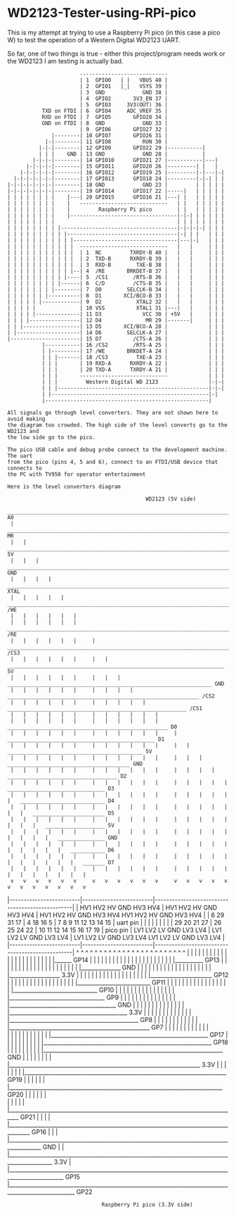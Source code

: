 # WD2123-Tester-using-RPi-pico
This is my attempt at trying to use a Raspberry Pi pico (in this case a pico W) to test the operation of a Western Digital WD2123 UART.

So far, one of two things is true - either this project/program needs work or the WD2123 I am testing is actually bad.

                           ----------------------------
                           | 1  GPIO0   | |   VBUS 40 | 
                           | 2  GPIO1   |_|   VSYS 39 | 
                           | 3  GND            GND 38 |
                           | 4  GPIO2       3V3_EN 37 |
                           | 5  GPIO3     3V3(OUT) 36 |
               TXD on FTDI | 6  GPIO4     ADC_VREF 35 |
               RXD on FTDI | 7  GPIO5       GPIO28 34 |
               GND on FTDI | 8  GND            GND 33 |
                           | 9  GPIO6       GPIO27 32 |
                  |--------| 10 GPIO7       GPIO26 31 |
                |-|--------| 11 GPIO8          RUN 30 |
              |-|-|--------| 12 GPIO9       GPIO22 29 |-----------|
              | | |    GND | 13 GND            GND 28 |           |
            |-|-|-|--------| 14 GPIO10      GPIO21 27 |-----------|---|
          |-|-|-|-|--------| 15 GPIO11      GPIO20 26 |---------| |   |
        |-|-|-|-|-|--------| 16 GPIO12      GPIO19 25 |---------|-|---|-|
      |-|-|-|-|-|-|--------| 17 GPIO13      GPIO18 24 |---------|-|-| | |
    |-|-|-|-|-|-|-|--------| 18 GND            GND 23 |         | | | | |
    |-|-|-|-|-|-|-|--------| 19 GPIO14      GPIO17 22 |-----|   | | | | |
    | | | | | | | |    |---| 20 GPIO15      GPIO16 21 |---| |   | | | | |
    | | | | | | | |    |   ----------------------------   | |   | | | | |
    | | | | | | | |    |         Raspberry Pi pico        | |   | | | | |
    | | | | | | | |    |----------------------------------|-|-| | | | | |
    | | | | | | | |                                       | | | | | | | |
    | | | | | | | | |-------------------------------------|-|-|-|-| | | |
    | | | | | | | | | |-----------------------------------|-| | |   | | |
    | | | | | | | | | | |---------------------------------|---|-|   | | |
    | | | | | | | | | | |  ----------------------------   |   |     | | |
    | | | | | | | | | | |  | 1  NC         TXRDY-B 40 |   |   |     | | |
    | | | | | | | | | | |  | 2  TXD-B      RXRDY-B 39 |   |   |     | | |
    | | | | | | | | | | |  | 3  RXD-B        TXE-B 38 |   |   |     | | |
    | | | | | | | | | | |--| 4  /RE       BRKDET-B 37 |   |   |     | | |
    | | | | | | | | | |----| 5  /CS1        /RTS-B 36 |   |   |     | | |
    | | | | | | | | |------| 6  C/D         /CTS-B 35 |   |   |     | | |
    | | | | | | | |--------| 7  D0        SELCLK-B 34 |   |   |     | | |
    | | | | | | |----------| 8  D1       XCI/BCO-B 33 |   |   |     | | |
    | | | | | |------------| 9  D2           XTAL2 32 |   |   |     | | |
    | | | | |              | 10 VSS          XTAL1 31 |---|   |     | | |
    | | | | |--------------| 11 D3             VCC 30 | +5V   |     | | |
    | | | |----------------| 12 D4              MR 29 |-------|     | | |
    | | |------------------| 13 D5       XCI/BCO-A 28 |             | | |
    | |--------------------| 14 D6        SELCLK-A 27 |             | | |
    |----------------------| 15 D7          /CTS-A 26 |             | | |
               |-----------| 16 /CS2        /RTS-A 25 |             | | |
               | |---------| 17 /WE       BRKDET-A 24 |             | | |
               | | |-------| 18 /CS3         TXE-A 23 |             | | |
               | | |       | 19 RXD-A      RXRDY-A 22 |             | | |
               | | |       | 20 TXD-A      TXRDY-A 21 |             | | |
               | | |       ----------------------------             | | |
               | | |         Western Digital WD 2123                |-|-|
               | | |------------------------------------------------|-|-|
               | |--------------------------------------------------|-|
               |----------------------------------------------------|

    All signals go through level converters. They are not shown here to avoid making
    the diagram too crowded. The high side of the level converts go to the WD2123 and 
    the low side go to the pico.

    The pico USB cable and debug probe connect to the development machine. The uart
    from the pico (pins 4, 5 and 6), connect to an FTDI/USB device that connects to
    the PC with TV950 for operator entertainment

    Here is the level converters diagram
    
                                                WD2123 (5V side)
     _______________________________________________________________________________________________________ A0
     |   ___________________________________________________________________________________________________ MR
     |   |   _______________________________________________________________________________________________ 5V
     |   |   |   ___________________________________________________________________________________________ GND
     |   |   |   |   _______________________________________________________________________________________ XTAL
     |   |   |   |   |   ___________________________________________________________________________________ /WE
     |   |   |   |   |   |                                                                                  
     |   |   |   |   |   |     _____________________________________________________________________________ /RE
     |   |   |   |   |   |     |   _________________________________________________________________________ /CS3
     |   |   |   |   |   |     |   |   _____________________________________________________________________ 5V
     |   |   |   |   |   |     |   |   |   _________________________________________________________________ GND
     |   |   |   |   |   |     |   |   |   |   _____________________________________________________________ /CS2
     |   |   |   |   |   |     |   |   |   |   |   _________________________________________________________ /CS1
     |   |   |   |   |   |     |   |   |   |   |   |                                                        
     |   |   |   |   |   |     |   |   |   |   |   |     ___________________________________________________ D0
     |   |   |   |   |   |     |   |   |   |   |   |     |   _______________________________________________ D1
     |   |   |   |   |   |     |   |   |   |   |   |     |   |   ___________________________________________ 5V
     |   |   |   |   |   |     |   |   |   |   |   |     |   |   |   _______________________________________ GND
     |   |   |   |   |   |     |   |   |   |   |   |     |   |   |   |   ___________________________________ D2
     |   |   |   |   |   |     |   |   |   |   |   |     |   |   |   |   |   _______________________________ D3
     |   |   |   |   |   |     |   |   |   |   |   |     |   |   |   |   |   |   ___________________________ D4
     |   |   |   |   |   |     |   |   |   |   |   |     |   |   |   |   |   |   |   _______________________ D5
     |   |   |   |   |   |     |   |   |   |   |   |     |   |   |   |   |   |   |   |   ___________________ 5V
     |   |   |   |   |   |     |   |   |   |   |   |     |   |   |   |   |   |   |   |   |   _______________ GND
     |   |   |   |   |   |     |   |   |   |   |   |     |   |   |   |   |   |   |   |   |   |   ___________ D6
     |   |   |   |   |   |     |   |   |   |   |   |     |   |   |   |   |   |   |   |   |   |   |   _______ D7
     |   |   |   |   |   |     |   |   |   |   |   |     |   |   |   |   |   |   |   |   |   |   |   |
     v   v   v   v   v   v     v   v   v   v   v   v     v   v   v   v   v   v   v   v   v   v   v   v
   |-------------------------|-------------------------|-------------------------------------------------|
   | HV1 HV2 HV  GND HV3 HV4 | HV1 HV2 HV  GND HV3 HV4 | HV1 HV2 HV  GND HV3 HV4 HV1 HV2 HV  GND HV3 HV4 |
   |  6  29          31  17  |  4  18          16   5  |  7   8           9  11  12  13          14  15  | uart pin
   |                         |                         |                                                 |
   |                         |                         |                                                 |
   | 29  20          21  27  | 26  25          24  22  | 10  11          12  14  15  16          17  19  | pico pin
   | LV1 LV2 LV  GND LV3 LV4 | LV1 LV2 LV  GND LV3 LV4 | LV1 LV2 LV  GND LV3 LV4 LV1 LV2 LV  GND LV3 LV4 |
   |-------------------------|-------------------------|-------------------------------------------------|
     ^   ^   ^   ^   ^   ^     ^   ^   ^   ^   ^   ^     ^   ^   ^   ^   ^   ^   ^   ^   ^   ^   ^   ^
     |   |   |   |   |   |     |   |   |   |   |   |     |   |   |   |   |   |   |   |   |   |   |   |______ GP14
     |   |   |   |   |   |     |   |   |   |   |   |     |   |   |   |   |   |   |   |   |   |   |__________ GP13
     |   |   |   |   |   |     |   |   |   |   |   |     |   |   |   |   |   |   |   |   |   |______________ GND
     |   |   |   |   |   |     |   |   |   |   |   |     |   |   |   |   |   |   |   |   |__________________ 3.3V
     |   |   |   |   |   |     |   |   |   |   |   |     |   |   |   |   |   |   |   |______________________ GP12
     |   |   |   |   |   |     |   |   |   |   |   |     |   |   |   |   |   |   |__________________________ GP11
     |   |   |   |   |   |     |   |   |   |   |   |     |   |   |   |   |   |______________________________ GP10
     |   |   |   |   |   |     |   |   |   |   |   |     |   |   |   |   |__________________________________ GP9
     |   |   |   |   |   |     |   |   |   |   |   |     |   |   |   |______________________________________ GND
     |   |   |   |   |   |     |   |   |   |   |   |     |   |   |__________________________________________ 3.3V
     |   |   |   |   |   |     |   |   |   |   |   |     |   |______________________________________________ GP8
     |   |   |   |   |   |     |   |   |   |   |   |     |__________________________________________________ GP7
     |   |   |   |   |   |     |   |   |   |   |   |                                                        
     |   |   |   |   |   |     |   |   |   |   |   |________________________________________________________ GP17
     |   |   |   |   |   |     |   |   |   |   |____________________________________________________________ GP18
     |   |   |   |   |   |     |   |   |   |________________________________________________________________ GND
     |   |   |   |   |   |     |   |   |____________________________________________________________________ 3.3V
     |   |   |   |   |   |     |   |________________________________________________________________________ GP19
     |   |   |   |   |   |     |____________________________________________________________________________ GP20
     |   |   |   |   |   |                                                                                  
     |   |   |   |   |   |__________________________________________________________________________________ GP21
     |   |   |   |   |______________________________________________________________________________________ GP16
     |   |   |   |__________________________________________________________________________________________ GND
     |   |   |______________________________________________________________________________________________ 3.3V
     |   |__________________________________________________________________________________________________ GP15
     |______________________________________________________________________________________________________ GP22

                                  Raspberry Pi pico (3.3V side)
